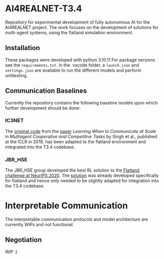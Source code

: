 # AI4REALNET-T3.4
Repository for experimental development of fully autonomous AI for the AI4REALNET project. The work focuses on the development of solutions for multi-agent systems, using the flatland simulation environment. 

## Installation
These packages were developed with python 3.10.11 For package versions see the ``requirements.txt``. In the .vscode folder, a ``launch.json`` and ``settings.json`` are available to run the different models and perform unittesting.

## Communication Baselines
Currently the repository contains the following baseline models upon which further development should be done: 

### IC3NET 
The [original code](https://github.com/IC3Net/IC3Net) from the [paper](https://arxiv.org/abs/1812.09755) *Learning When to Communicate at Scale in Multiagent Cooperative and Competitive Tasks* by Singh et al., published at the ICLR in 2019, has been adapted to the flatland environment and integrated into the T3.4 codebase. 

### JBR_HSE
The JBR_HSE group developed the best RL solution to the [Flatland challenge at NeurIPS 2020](https://arxiv.org/abs/2103.16511). The [solution](https://github.com/jbr-ai-labs/NeurIPS2020-Flatland-Competition-Solution/tree/master) was already developed specifically for flatland and hence only needed to be slightly adapted for integration into the T3.4 codebase. 


# Interpretable Communication
The interpretable communication protocols and model architecture are currently WIPs and not functional. 

## Negotiation
WIP :)
